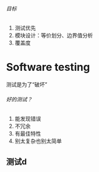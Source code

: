 ###### 目标
1. 测试优先
2. 模块设计：等价划分、边界值分析
3. 覆盖度
# Software testing
测试是为了“破坏”
###### 好的测试？
1. 能发现错误
2. 不冗余
3. 有最佳特性
4. 别太复杂也别太简单
## 测试d